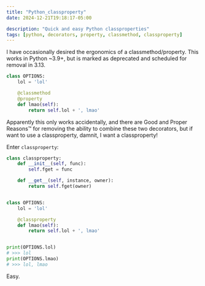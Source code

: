 ```yaml
---
title: "Python_classproperty"
date: 2024-12-21T19:18:17-05:00

description: "Quick and easy Python classproperties"
tags: [python, decorators, property, classmethod, classproperty]
---
```



I have occasionally desired the ergonomics of a classmethod/property. This works in Python ~3.9+, but is marked as deprecated and scheduled for removal in 3.13.

```py
class OPTIONS:
    lol = 'lol'

    @classmethod
    @property
    def lmao(self):
        return self.lol + ', lmao'
```


Apparently this only works accidentally, and there are Good and Proper Reasons:tm: for removing the ability to combine these two decorators, but if want to use a classproperty, damnit, I want a classproperty!

Enter `classproperty`:

```py
class classproperty:
    def __init__(self, func):
        self.fget = func

    def __get__(self, instance, owner):
        return self.fget(owner)


class OPTIONS:
    lol = 'lol'

    @classproperty
    def lmao(self):
        return self.lol + ', lmao'


print(OPTIONS.lol)
# >>> lol
print(OPTIONS.lmao)
# >>> lol, lmao
```

Easy.